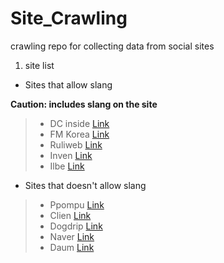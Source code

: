 # Site_Crawling

crawling repo for collecting data from social sites

1. site list

- Sites that allow slang

**Caution: includes slang on the site**

> - DC inside [Link](https://search.dcinside.com/post/p/1/sort/latest/q/%EC%8B%9C%EB%B0%9C)
> - FM Korea [Link](https://www.fmkorea.com/?act=IS&is_keyword=%EC%8B%9C%EB%B0%9C)<br>
> - Ruliweb [Link](http://bbs.ruliweb.com/search?q=%EC%A7%80%EB%9E%84#gsc.tab=0&gsc.q=%EC%94%A8%EB%B0%9C&gsc.page=1)<br>
> - Inven [Link](http://www.inven.co.kr/search/webzine/article/%EC%94%A8%EB%B0%9C/1)<br>
> - Ilbe [Link](http://www.ilbe.com/?act=IS&where=document&is_keyword=%EC%94%A8%EB%B0%9C)

- Sites that doesn't allow slang

> - Ppompu [Link](https://www.ppomppu.co.kr/)<br>
> - Clien [Link](https://www.clien.net/service/)<br>
> - Dogdrip [Link](https://www.dogdrip.net/)<br>
> - Naver [Link](https://www.naver.com/)<br>
> - Daum [Link](https://www.daum.net/)
